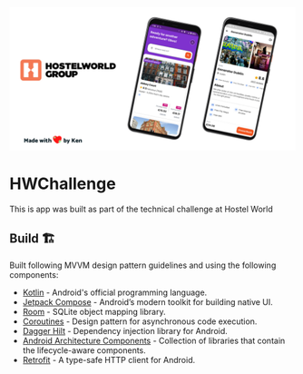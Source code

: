 ![](https://github.com/KenAli77/hwchallenge/blob/master/HW%20Challenge%20GitHub%20Banner.png)


# HWChallenge

This is app was built as part of the technical challenge at Hostel World


## Build 🏗️

Built following MVVM design pattern guidelines and using the following components:

- [Kotlin]() - Android's official programming language.
- [Jetpack Compose](https://developer.android.com/jetpack/compose) - Android’s modern toolkit for building native UI.
- [Room](https://developer.android.com/jetpack/androidx/releases/room?hl=en) - SQLite object mapping library.
- [Coroutines](https://developer.android.com/kotlin/coroutines) - Design pattern for asynchronous code execution.
- [Dagger Hilt](https://developer.android.com/training/dependency-injection/hilt) - Dependency injection library for Android.
- [Android Architecture Components](https://developer.android.com/topic/architecture) - Collection of libraries that contain the lifecycle-aware components.
- [Retrofit](https://square.github.io/retrofit/) - A type-safe HTTP client for Android.
